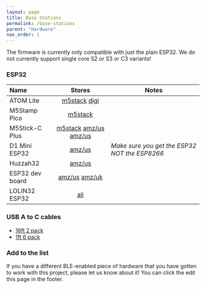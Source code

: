 ```yaml
---
layout: page
title: Base Stations
permalink: /base-stations
parent: "Hardware"
nav_order: 1
---
```


The firmware is currently only compatible with just the plain ESP32. We do not currently support single core S2 or S3 or C3 variants!

### ESP32
| Name           | Stores         | Notes |
|:---------------|:--------------:|-------|      
| ATOM Lite      | [m5stack](https://shop.m5stack.com/collections/m5-controllers/products/atom-lite-esp32-development-kit) [digi](https://www.digikey.com/en/products/detail/m5stack-technology-co-ltd/C008/12088545)
| M5Stamp Pico   | [m5stack](https://shop.m5stack.com/collections/m5-controllers/products/m5stamp-pico-diy-kit)
| M5Stick-C Plus | [m5stack](https://shop.m5stack.com/collections/m5-controllers/products/m5stickc-plus-esp32-pico-mini-iot-development-kit) [amz/us](https://amzn.to/3kQadi0) [amz/us](https://amzn.to/39CrQAm)
| D1 Mini ESP32  | [amz/us](https://amzn.to/3tlkK8D) | *Make sure you get the ESP32 NOT the ESP8266* |
| Huzzah32       | [amz/us](https://amzn.to/3n5M1uQ)
| ESP32 dev board| [amz/us](https://amzn.to/3xCAw1F) [amz/uk](https://amzn.to/3QyiBlp)
| LOLIN32 ESP32  | [ali](https://www.aliexpress.com/item/2251832622236364.html)
### USB A to C cables

* [16ft 2 pack](https://amzn.to/3zzTTXW)
* [1ft 6 pack](https://amzn.to/3kyD8Is)

### Add to the list

If you have a different BLE-enabled piece of hardware that you have gotten to work with this project, please let us know about it! You can click the edit this page in the footer.
